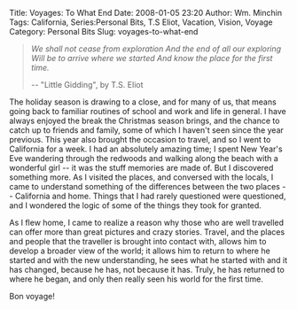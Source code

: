 Title: Voyages: To What End
Date: 2008-01-05 23:20
Author: Wm. Minchin
Tags: California, Series:Personal Bits, T.S  Eliot, Vacation, Vision, Voyage
Category: Personal Bits
Slug: voyages-to-what-end

> *We shall not cease from exploration
> And the end of all our exploring
> Will be to arrive where we started
> And know the place for the first time.*
>
> -- "Little Gidding", by T.S. Eliot

The holiday season is drawing to a close, and for many of us, that means
going back to familiar routines of school and work and life in general.
I have always enjoyed the break the Christmas season brings, and the
chance to catch up to friends and family, some of which I haven't seen
since the year previous. This year also brought the occasion to travel,
and so I went to California for a week. I had an absolutely amazing
time; I spent New Year's Eve wandering through the redwoods and walking
along the beach with a wonderful girl -- it was the stuff memories are
made of. But I discovered something more. As I visited the places, and
conversed with the locals, I came to understand something of the
differences between the two places -- California and home. Things that I
had rarely questioned were questioned, and I wondered the logic of some
of the things they took for granted.

<!-- read more -->

As I flew home, I came to realize a reason why those who are well
travelled can offer more than great pictures and crazy stories. Travel,
and the places and people that the traveller is brought into contact
with, allows him to develop a broader view of the world; it allows him
to return to where he started and with the new understanding, he sees
what he started with and it has changed, because he has, not because it
has. Truly, he has returned to where he began, and only then really seen
his world for the first time.

Bon voyage!
